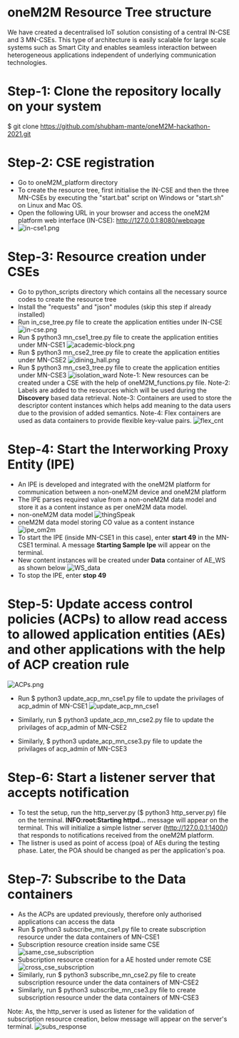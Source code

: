 # oneM2M Resource Tree structure
We have created a decentralised IoT solution consisting of a central IN-CSE and 3 MN-CSEs. This type of architecture is easily scalable for large scale systems
such as Smart City and enables seamless interaction between heterogeneous applications independent of underlying communication technologies.

# Step-1: Clone the repository locally on your system
$ git clone https://github.com/shubham-mante/oneM2M-hackathon-2021.git

# Step-2: CSE registration 
* Go to oneM2M_platform directory
* To create the resource tree, first initialise the IN-CSE and then the three MN-CSEs by executing the "start.bat" script on Windows or "start.sh" on Linux and Mac OS. 
* Open the following URL in your browser and access the oneM2M platform web interface (IN-CSE): http://127.0.0.1:8080/webpage 
* ![in-cse1.png](https://github.com/shubham-mante/oneM2M-hackathon-2021/blob/main/Diagrams/in-cse1.png)

# Step-3: Resource creation under CSEs
* Go to python_scripts directory which contains all the necessary source codes to create the resource tree
* Install the "requests" and "json" modules (skip this step if already installed)
* Run in_cse_tree.py file to create the application entities under IN-CSE
![in-cse.png](https://github.com/shubham-mante/oneM2M-hackathon-2021/blob/main/Diagrams/in-cse.png)
* Run $ python3 mn_cse1_tree.py file to create the application entities under MN-CSE1
![academic-block.png](https://github.com/shubham-mante/oneM2M-hackathon-2021/blob/main/Diagrams/academic_block.png)
* Run $ python3 mn_cse2_tree.py file to create the application entities under MN-CSE2
![dining_hall.png](https://github.com/shubham-mante/oneM2M-hackathon-2021/blob/main/Diagrams/dining-hall.png)
* Run $ python3 mn_cse3_tree.py file to create the application entities under MN-CSE3
![isolation_ward](https://github.com/shubham-mante/oneM2M-hackathon-2021/blob/main/Diagrams/isolation_ward.png)
Note-1: New resources can be created under a CSE with the help of oneM2M_functions.py file.
Note-2: Labels are added to the resources which will be used during the **Discovery** based data retrieval.
Note-3: Containers are used to store the descriptor content instances which helps add meaning to the data users due to the provision of added semantics.
Note-4: Flex containers are used as data containers to provide flexible key-value pairs. 
![flex_cnt](https://github.com/shubham-mante/oneM2M-hackathon-2021/blbo/main/Diagrams/flex_cnt.png)

# Step-4: Start the Interworking Proxy Entity (IPE)
* An IPE is developed and integrated with the oneM2M platform for communication between a non-oneM2M device and oneM2M platform
* The IPE parses required value from a non-oneM2M data model and store it as a content instance as per oneM2M data model.
* non-oneM2M data model
![thingSpeak](https://github.com/shubham-mante/oneM2M-hackathon-2021/blob/main/Diagrams/thingSpeak.png)
* oneM2M data model storing CO value as a content instance
![ipe_om2m](https://github.com/shubham-mante/oneM2M-hackathon-2021/blob/main/Diagrams/ipe_om2m.png)
* To start the IPE (inside MN-CSE1 in this case), enter **start 49** in the MN-CSE1 terminal. A message **Starting Sample Ipe** will appear on the terminal.
* New content instances will be created under **Data** container of AE_WS as shown below
![WS_data](https://github.com/shubham-mante/oneM2M-hackathon-2021/blob/main/Diagrams/WS_data.png)
* To stop the IPE, enter **stop 49**
 
# Step-5: Update access control policies (ACPs) to allow read access to allowed application entities (AEs) and other applications with the help of ACP creation rule
![ACPs.png](https://github.com/shubham-mante/oneM2M-hackathon-2021/blob/main/Diagrams/ACPs.png)

* Run $ python3 update_acp_mn_cse1.py file to update the privilages of acp_admin of MN-CSE1
![update_acp_mn_cse1](https://github.com/shubham-mante/oneM2M-hackathon-2021/blob/main/Diagrams/update_acp_mn_cse1.png)

* Similarly, run $ python3 update_acp_mn_cse2.py file to update the privilages of acp_admin of MN-CSE2
* Similarly,  $ python3 update_acp_mn_cse3.py file to update the privilages of acp_admin of MN-CSE3

# Step-6: Start a listener server that accepts notification
* To test the setup, run the http_server.py ($ python3 http_server.py) file on the terminal. **INFO:root:Starting httpd...** message will appear on the terminal. This will initialize a simple listner server (http://127.0.0.1:1400/) that responds to notifications received from the oneM2M platform. 
* The listner is used as point of access (poa) of AEs during the testing phase. Later, the POA should be changed as per the application's poa.

# Step-7: Subscribe to the Data containers
* As the ACPs are updated previously, therefore only authorised applications can access the data
* Run $ python3 subscribe_mn_cse1.py file to create subscription resource under the data containers of MN-CSE1
* Subscription resource creation inside same CSE
![same_cse_subscription](https://github.com/shubham-mante/oneM2M-hackathon-2021/blob/main/Diagrams/cross_cse_subscription.png)
* Subscription resource creation for a AE hosted under remote CSE
![cross_cse_subscription](https://github.com/shubham-mante/oneM2M-hackathon-2021/blob/main/Diagrams/cross_cse_subscription.png)
* Similarly, run $ python3 subscribe_mn_cse2.py file to create subscription resource under the data containers of MN-CSE2
* Similarly, run $ python3 subscribe_mn_cse3.py file to create subscription resource under the data containers of MN-CSE3

Note: As, the http_server is used as listener for the validation of subscription resource creation, below message will appear on the server's terminal.
![subs_response](https://github.com/shubham-mante/oneM2M-hackathon-2021/blob/main/Diagrams/subs_response.png)
